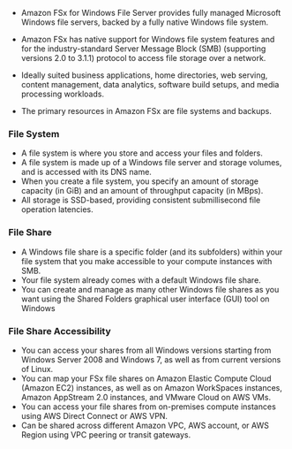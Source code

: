 * Amazon FSx for Windows File Server provides fully managed Microsoft Windows file servers, backed by a fully native Windows file system.

* Amazon FSx has native support for Windows file system features and for the industry-standard Server Message Block (SMB)  (supporting versions 2.0 to 3.1.1) protocol to access file storage over a network. 

* Ideally suited business applications, home directories, web serving, content management, data analytics, software build setups, and media processing workloads.

* The primary resources in Amazon FSx are file systems and backups.

### File System
* A file system is where you store and access your files and folders. 
* A file system is made up of a Windows file server and storage volumes, and is accessed with its DNS name. 
* When you create a file system, you specify an amount of storage capacity (in GiB) and an amount of throughput capacity (in MBps).
* All storage is SSD-based, providing consistent submillisecond file operation latencies.

### File Share
* A Windows file share is a specific folder (and its subfolders) within your file system that you make accessible to your compute instances with SMB.
* Your file system already comes with a default Windows file share.
* You can create and manage as many other Windows file shares as you want using the Shared Folders graphical user interface (GUI) tool on Windows

### File Share Accessibility
* You can access your shares from all Windows versions starting from Windows Server 2008 and Windows 7, as well as from current versions of Linux.
* You can map your FSx file shares on Amazon Elastic Compute Cloud (Amazon EC2) instances, as well as on Amazon WorkSpaces instances, Amazon AppStream 2.0 instances, and VMware Cloud on AWS VMs.
* You can access your file shares from on-premises compute instances using AWS Direct Connect or AWS VPN. 
* Can be shared across different Amazon VPC, AWS account, or AWS Region using VPC peering or transit gateways.


